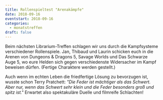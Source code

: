 ```yaml
---
title: Rollenspieltest "Arenakämpfe"
date: 2018-09-16
eventstart: 2018-09-16
categories:
  - monatstreffen
draft: false
---
```

Beim nächsten Librarium-Treffen schlagen wir uns durch die Kampfsysteme verschiedener Rollenspiele.
Jan, Thibaud und Laurin schicken euch in die Arenen von Dungeons & Dragons 5, Savage Worlds und Das Schwarze Auge 5, wo 
eure Helden sich gegen verschiedenste Widersacher im Kampf beweisen dürfen. (Fertige Charaktere werden gestellt.)

Auch wenn im echten Leben die friedfertige Lösung zu bevorzugen ist, wusste schon Terry Pratchett:
_"Die Feder ist mächtiger als das Schwert. Aber nur, wenn das Schwert sehr klein und die Feder besonders groß und spitz ist."_
Erwartet also spektakuläre Duelle und filmreife Schlachten!

